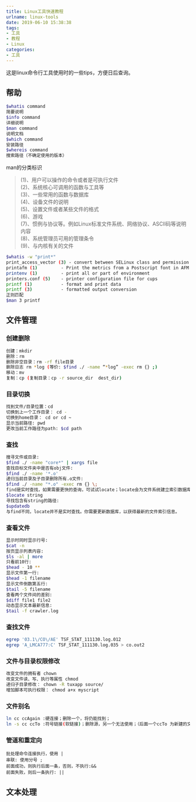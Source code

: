```yaml
---
title: Linux工具快速教程
urlname: linux-tools
date: 2019-06-10 15:38:38
tags: 
- 工具
- 教程
- Linux
categories: 
- 工具
---
```

这是linux命令行工具使用时的一些tips，方便日后查询。
<!-- more -->

## 帮助
```bash
$whatis command
简要说明
$info command
详细说明
$man command
说明文档
$which command
安装路径
$whereis command
搜索路径（不确定使用的版本）
```
man的分类标识
> (1)、用户可以操作的命令或者是可执行文件  
(2)、系统核心可调用的函数与工具等  
(3)、一些常用的函数与数据库  
(4)、设备文件的说明  
(5)、设置文件或者某些文件的格式  
(6)、游戏  
(7)、惯例与协议等。例如Linux标准文件系统、网络协议、ASCⅡ码等说明内容  
(8)、系统管理员可用的管理条令  
(9)、与内核有关的文件  

```bash
$whatis -w "print*"
print_access_vector (3) - convert between SELinux class and permission values and string names. print_access_vector - display an access vector in human-readable form.
printafm (1)         - Print the metrics from a Postscript font in AFM format using ghostscript
printenv (1)         - print all or part of environment
printers.conf (5)    - printer configuration file for cups
printf (1)           - format and print data
printf (3)           - formatted output conversion
正则匹配
$man 3 printf
```

## 文件管理
### 创建删除
```bash
创建：mkdir
删除：rm
删除非空目录：rm -rf file目录
删除日志 rm *log (等价: $find ./ -name “*log” -exec rm {} ;)
移动：mv
复制：cp (复制目录：cp -r source_dir  dest_dir)
```

### 目录切换
```bash
找到文件/目录位置：cd
切换到上一个工作目录： cd -
切换到home目录： cd or cd ~
显示当前路径: pwd
更改当前工作路径为path: $cd path
```

### 查找
```bash
搜寻文件或目录:
$find ./ -name "core*" | xargs file
查找目标文件夹中是否有obj文件:
$find ./ -name '*.o'
递归当前目录及子目录删除所有.o文件:
$find ./ -name "*.o" -exec rm {} \;
find是实时查找，如果需要更快的查询，可试试locate；locate会为文件系统建立索引数据库，如果有文件更新，需要定期执行更新命令来更新索引库:
$locate string
寻找包含有string的路径:
$updatedb
与find不同，locate并不是实时查找。你需要更新数据库，以获得最新的文件索引信息。
```

### 查看文件
```bash
显示时同时显示行号:
$cat -n
按页显示列表内容:
$ls -al | more
只看前10行:
$head - 10 **
显示文件第一行:
$head -1 filename
显示文件倒数第五行:
$tail -5 filename
查看两个文件间的差别:
$diff file1 file2
动态显示文本最新信息:
$tail -f crawler.log
```

### 查找文件
```bash
egrep '03.1\/CO\/AE' TSF_STAT_111130.log.012
egrep 'A_LMCA777:C' TSF_STAT_111130.log.035 > co.out2
```

### 文件与目录权限修改
```bash
改变文件的拥有者 chown
改变文件读、写、执行等属性 chmod
递归子目录修改： chown -R tuxapp source/
增加脚本可执行权限： chmod a+x myscript
```

### 文件别名
```bash
ln cc ccAgain :硬连接；删除一个，将仍能找到；
ln -s cc ccTo :符号链接(软链接)；删除源，另一个无法使用；（后面一个ccTo 为新建的文件）
```

###  管道和重定向
    批处理命令连接执行，使用 |
    串联: 使用分号 ;
    前面成功，则执行后面一条，否则，不执行:&&
    前面失败，则后一条执行: ||
    
## 文本处理

